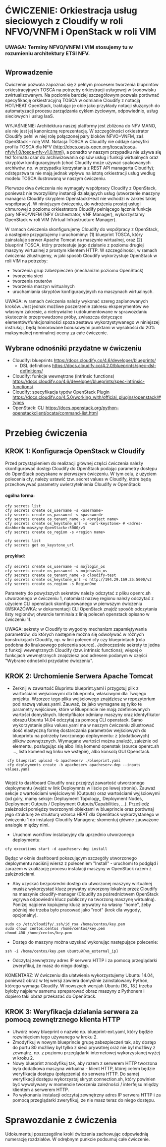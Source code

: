 # ĆWICZENIE: Orkiestracja usług sieciowych z Cloudify w roli NFVO/VNFM i OpenStack w roli VIM

### UWAGA: Terminy NFVO/VNFM i VIM stosujemy tu w rozumieniu architektury ETSI NFV.
# 
## Wprowadzenie

Ćwiczenie pozwala zapoznać się z pełnym procesem tworzenia bluprintów orkiestracyjnych TOSCA na potrzeby orkiestracji usługowej w środowisku zwirtualizowanym. Na poziomie bardziej szczegółowym pozwala porównać specyfikację orkiestracyjną TOSCA w odmianie Cloudify z notacją HOT/HEAT OpenStack, traktując je obie jako przykłady notacji służących do automatyzacji procesu zarządzania cyklem życiowym, odpowiednio, usług sieciowych i usług IaaS.

WYJAŚNIENIE: Architektura naszej platformy jest zbliżona do NFV MANO, ale nie jest jej kanoniczną reprezentacją. W szczególności orkiestrator Cloudify pełni w niej rolę połączonej pary bloków NFVO+VNFM, zaś OpenStack - rolę VIM. Notacja TOSCA w Cloudify nie oddaje specyfiki profilu TOSCA dla NFV (http://docs.oasis-open.org/tosca/tosca-nfv/v1.0/tosca-nfv-v1.0.html), a ponadto w naszym przypadku nie używa się też formatu csar do archiwizowania opisów usług i funkcji wirtualnych oraz skryptów konfiguracyjnych (choć Cloudify może używać spakowanych archiwów, np. w przypadku korzystania z REST API managerta Cloudify); odstępstwa te nie mają jednak wpływu na istotę orkiestracji usług według modelu TOSCA ilustrowaną w naszym ćwiczeniu.

Pierwsze dwa ćwiczenia nie wymagały współpracy Cloudify z OpenStack, ponieważ nie tworzyliśmy instancji działających usług (utworzenie maszyny managera Cloudify skryptem Openstack/Heat nie wchodzi w zakres takiej współpracy). W niniejszym ćwiczeniu, do wdrożenia prostej usługi chmurowej z poziomu orkiestratora Cloudify pełniącego łącznie funkcje pary NFVO/VNFM (NFV Orchestrator, VNF Manager), wykorzystamy OpenStack w roli VIM (Virtual Infrastructure Manager).

W ramach ćwiczenia skonfigurujemy Cloudify do współpracy z OpenStack, a następnie przygotujemy i uruchomimy: (1) blueprint TOSCA, który zainstaluje serwer Apache Tomcat na maszynie wirtualnej, oraz (2) blueprint TOSCA, który przetestuje jego działanie z poziomu drugiej maszyny wirtualnej z prostym klientem HTTP. W szczególności, w ramach ćwiczenia zilustrujemy, w jaki sposób Cloudify wykorzystuje OpenStack w roli VIM na potrzeby:

- tworzenia grup zabezpieczeń (mechanizm poziomu OpenStack)
- tworzenia sieci
- tworzenia routerów
- tworzenia maszyn wirtualnych
- uruchamiania skryptów konfiguracyjnych na maszynach wirtualnych.

UWAGA: w ramach ćwiczenia należy wykonać szereg zaplanowanych kroków. Jest jednak możliwe poszerzenie zakresu eksperymentów we własnym zakresie, a nietrywialne i udokumentowane w sprawozdaniu skutecznie przeprowadzone próby, zwłaszcza dotyczące elementów/funkcjonalności spoza zestawu wykorzystywanego w niniejszej instrukcji, będą honorowane bonusowymi punktami w wysokości do 20% maksymalnej nominalnej oceny za całe ćwiczenie.

## Wybrane odnośniki przydatne w ćwiczeniu

- Cloudify: blueprints https://docs.cloudify.co/4.6/developer/blueprints/
    * DSL definitions https://docs.cloudify.co/4.2.0/blueprints/spec-dsl-definitions/
- Cloudify: funkcje wewnętrzne (intrinsic functions) https://docs.cloudify.co/4.6/developer/blueprints/spec-intrinsic-functions/
- Cloudify: specyfikacja typów OpenStack Plugin https://docs.cloudify.co/4.5.0/working_with/official_plugins/openstack/#types
- OpenStack: CLI https://docs.openstack.org/python-openstackclient/ocata/command-list.html

# Przebieg ćwiczenia

## KROK 1: Konfiguracja OpenStack w Cloudify

Przed przystąpieniem do realizacji głównej części ćwiczenia należy skonfigurować dostęp Cloudify do OpenStack podając parametry dostępu do OpenStack pozyskane w pierwszym ćwiczeniu. W tym celu, z użyciem polecenia cfy, należy ustawić tzw. secret values w Cloudify, które będą przechowywać parametry uwierzytelnienia Cloudify w OpenStack:

#### ogólna forma:
```
cfy secrets list
cfy secrets create os_username -s <username>
cfy secrets create os_password -s <password>
cfy secrets create os_tenant_name -s <project name>
cfy secrets create os_keystone_url -s <url-keystone> # <adres-dashbordu-maszyny-OpenStack>:5000/v3
cfy secrets create os_region -s <region name>

cfy secrets list
cfy secrets get os_keystone_url
```
#### przykład:
```
cfy secrets create os_username -s mojlogin_os
cfy secrets create os_password -s mojehaslo_os
cfy secrets create os_tenant_name -s cloudify-test
cfy secrets create os_keystone_url -s http://194.29.169.25:5000/v3
cfy secrets create os_region -s RegionOne
```

Parametry do powyższych sekretów należy odczytać z pliku openrc.sh utworzonego w ćwiczeniu 1, natomiast nazwę regionu należy odczytać z użyciem CLI openstack skonfigurowanego w pierwszym ćwiczeniu (WSKAZÓWKA: w dokumentacji CLI OpenStack znajdź sposób odczytania listy regionów; otwarcie terminala z linią poleceń openstack opisano w ćwiczeniu 1).

UWAGA: sekrety w Cloudify to wygodny mechanizm zapamiętywania parametrów, do których następnie można się odwoływać w różnych konstrukcjach Cloudify, np. w linii poleceń cfy czy blueprintach (rola podobna do linuksowego polecenia source). Jednocześnie sekrety to jedna z funkcji wewnętrznych Cloudify (tzw. intrinsic functions); więcej o funkcjach wewnętrznych znajdziesz pod adresem podanym w części "Wybrane odnośniki przydatne ćwiczeniu".

## KROK 2: Urchomienie Serwera Apache Tomcat

- Zerknij w zawartość Bluprintu blueprint.yaml i przygotuj plik z wartościami wejściowymi dla blueprintu, właściwymi dla Twojego projektu. Wzorzec tego pliku wejściowego znajdziesz w repozytorium pod nazwą values.yaml. Zauważ, że jako wymagane są tylko te parametry wejściowe, które w Blueprincie nie mają zdefiniowanych wartości domyślnych. Identyfikator odmiany maszyny oraz identyfikator obrazu Ubuntu 14.04 odczytaj za pomocą CLI openstack. Samo wykorzystanie pliku values.yaml ma w naszym ćwiczeniu zilustrować dość elastyczną formę dostarczania parametrów wejściowych do blueprintu na potrzeby tworzonego deploymentu: z (dodatkowych) plików zewnętrznych. Wymagane wartości można znaleźć, zależnie od elementu, posługując się albo linią komend openstak (source openrc.sh ..., lista komend wg linku we wstępie), albo konsolą GUI Openstack.

```
 cfy blueprint upload -b apacheserv ./blueprint.yaml
 cfy deployments create -b apacheserv apacheserv-dep --inputs values.yaml
 
```
Wejdź to dashboard Cloudify oraz przejrzyj zawartość utworzonego deploymentu (wejdź w link Deploymnts w liście po lewej stronie). Zauważ sekcje z wartościami wejściowymi (Outputs) oraz wartościami wyjściowymi (od góry, mamy sekcje: Depluyment Topology,, Deployment Nodes, Deployment Outputs / Deployment Outputs/Capabilities, ...). Prześledź zależności pomiędzy tworzonymi obiektami w blueprincie oraz porównaj jego strukturę ze strukturą wzorca HEAT dla OpenStack wykorzystanego w ćwiczeniu 1 do instalacji Cloudify Managera; skomentuj główne zauważone analogie między nimi.

- Uruchom workflow instalacyjny dla uprzednio utworzonego deploymentu:

```
cfy executions start -d apacheserv-dep install
```

Będąc w oknie dashboard pokazującym szczegóły utworzonego deploymentu naciśnij wiersz z poleceniem "Install" - uruchomi to podgląd i zarazem wizualizację procesu instalacji maszyny w OpenStack razem z zależnościami.

- Aby uzyskać bezpośredni dostęp do utworzonej maszyny wirtualnej musisz wykorzystać klucz prywatny utworzony lokalnie przez Cloudify na maszynie cloudify-manager (Cloudify za pośrednictwem OpenStack wgrywa odpowiedni klucz publiczny na tworzoną maszynę wirtualną). Poniżej najpierw kopiujemy klucz prywatny na własny "home", żeby później nie trzeba było pracować jako "root" (krok dla wygody, opcjonalny).
```
sudo cp /etc/cloudify/.ssh/id_rsa /home/centos/key.pem 
sudo chown centos:centos /home/centos/key.pem 
chmod 400 /home/centos/key.pem 
```
- Dostęp do maszyny można uzyskać wykonując następujące polecenie:
```
ssh -i /home/centos/key.pem ubuntu@{vm_external_ip}
```

- Odczytaj zewnętrzny adres IP serwera HTTP i za pomocą przeglądarki zweryfikuj, że masz do niego dostęp.

KOMENTARZ: W ćwiczeniu dla ułatwienia wykorzystujemy Ubuntu 14.04, ponieważ obraz w tej wersji zawiera domyślnie zainstalowany Python, którego wymaga Cloudify. W nowszych wersjah Ubuntu (16., 18.) trzeba byłoby najpierw samemu spreparować obraz maszyny z Pythonem i dopiero taki obraz przekazać do OpenStack.  

## KROK 3: Weryfikacja działania serwera za pomocą zewnętrznego klienta HTTP

- Utwórz nowy blueprint o nazwie np. blueprint-ext.yaml, który będzie rozwinięciem tego używanego w kroku 2. 
- Zmodyfikuj w nowym blueprincie grupę zabezpieczeń tak, aby dostęp do portu 80 możliwy był tylko z sieci prywatnej oraz nie był możliwy z zewnątrz, np. z poziomu przeglądarki internetowej wykorzystanej wyżej w kroku 2.
- Nowy blueprint zmodyfikuj tak, aby razem z serwerem HTTP tworzona była dodatkowa maszyna wirtualna - klient HTTP, której celem będzie weryfikacja dostępu (połączenia) do serwera HTTP. Do samej weryfikacji dostępu wykorzystaj skrypt connection.sh, który powinien być wywoływany w momencie tworzenia zależności / interfejsu między klientem a serwerem HTTP. 
- Po wykonaniu instalacji odczytaj zewnętrzny adres IP serwera HTTP i za pomocą przeglądarki zweryfikuj, że nie masz teraz do niego dostępu.

# Sprawozdanie z ćwiczenia

Udokumentuj poszczególne kroki ćwiczenia zachowując odpowiednią numerację rozdziałów. W odrębnym punkcie podsumuj całe ćwiczenie.
